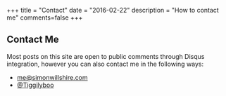 +++
title = "Contact"
date = "2016-02-22"
description = "How to contact me"
comments=false
+++

## Contact Me ##
Most posts on this site are open to public comments through Disqus integration, however you can also contact me in the following ways:

* <a href="mailto:me@simonwillshire.com"><i class="fa fa-envelope"></i> me@simonwillshire.com</a>
* <a href="http://twitter.com/Tiggilyboo"><i class="fa fa-twitter"></i> @Tiggilyboo</a>
